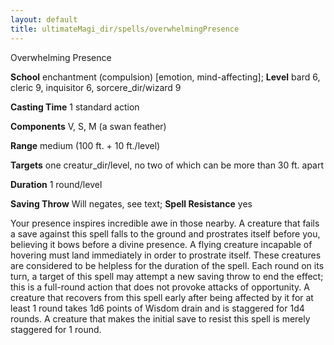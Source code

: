 ```yaml
---
layout: default
title: ultimateMagi_dir/spells/overwhelmingPresence
---
```

Overwhelming Presence

**School** enchantment (compulsion) [emotion, mind-affecting]; **Level** bard 6, cleric 9, inquisitor 6, sorcere_dir/wizard 9

**Casting Time** 1 standard action

**Components** V, S, M (a swan feather)

**Range** medium (100 ft. + 10 ft./level)

**Targets** one creatur_dir/level, no two of which can be more than 30 ft. apart

**Duration** 1 round/level

**Saving Throw** Will negates, see text; **Spell Resistance** yes

Your presence inspires incredible awe in those nearby. A creature that fails a save against this spell falls to the ground and prostrates itself before you, believing it bows before a divine presence. A flying creature incapable of hovering must land immediately in order to prostrate itself. These creatures are considered to be helpless for the duration of the spell. Each round on its turn, a target of this spell may attempt a new saving throw to end the effect; this is a full-round action that does not provoke attacks of opportunity. A creature that recovers from this spell early after being affected by it for at least 1 round takes 1d6 points of Wisdom drain and is staggered for 1d4 rounds. A creature that makes the initial save to resist this spell is merely staggered for 1 round.

